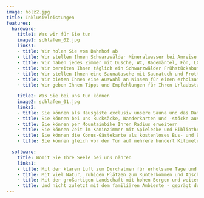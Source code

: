 ```yaml
---
image: holz2.jpg
title: Inklusivleistungen
features:
  hardware:
    title1: Was wir für Sie tun
    image1: schlafen_02.jpg
    links1:
    - title: Wir holen Sie vom Bahnhof ab
    - title: Wir stellen Ihnen Schwarzwälder Mineralwasser bei Anreise bereit
    - title: Wir haben jedes Zimmer mit Dusche, WC, Bademäntel, Fön, LCD-TV & W-Lan ausgestattet
    - title: Wir bereiten Ihnen täglich ein Schwarzwälder Frühstücksbuffet mit Produkten aus der Umgebung
    - title: Wir stellen Ihnen eine Saunatasche mit Saunatuch und Frotteeslipper für Ihren Aufenthalt bereit
    - title: Wir bieten Ihnen eine Auswahl an Kissen für einen erholsamen Schlaf
    - title: Wir geben Ihnen Tipps und Empfehlungen für Ihren Urlaubstag

    title2: Was Sie bei uns tun können
    image2: schlafen_01.jpg
    links2:
    - title: Sie können als Hausgäste exclusiv unsere Sauna und das Dampfbad nutzen
    - title: Sie können bei uns Rucksäcke, Wanderkarten und -stöcke ausleihen
    - title: Sie können per Mountainbike Ihren Radius erweitern
    - title: Sie können Zeit im Kaminzimmer mit Spielecke und Bibliothek verbringen
    - title: Sie können die Konus-Gästekarte als kostenloses Bus- und Bahnticket im gesamten Schwarzwald nutzen
    - title: Sie können gleich vor der Tür auf mehrere hundert Kilometer Wanderweg starten

  software:
    title: Womit Sie Ihre Seele bei uns nähren
    links1:
    - title: Mit der klaren Luft zum Durchatmen für erholsame Tage und Nächte
    - title: Mit viel Natur, ruhigen Plätzen zum Runterkommen und Abschalten
    - title: Mit der großartigen Landschaft mit hohen Bergen und weiten Tälern, tiefen Schluchten, Weiden, bunte Wiesen, klare Seen und sprudelnden Bächen
    - title: Und nicht zuletzt mit dem familiären Ambiente - geprägt durch Herzlichkeit und Leidenschaft
---
```

